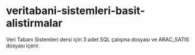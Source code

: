 # veritabani-sistemleri-basit-alistirmalar
Veri Tabanı Sistemleri dersi için 3 adet SQL çalışma dosyası ve ARAC_SATIS dosyası içerir.

